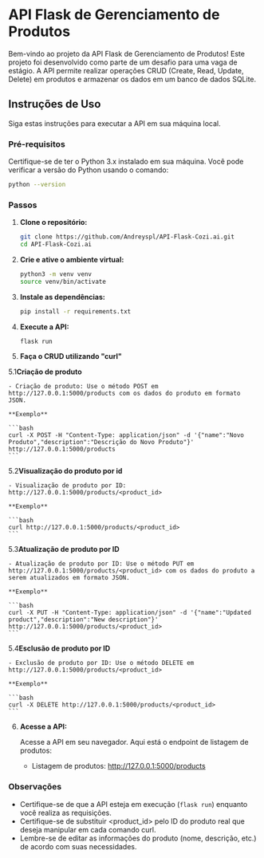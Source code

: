# API Flask de Gerenciamento de Produtos

Bem-vindo ao projeto da API Flask de Gerenciamento de Produtos! Este projeto foi desenvolvido como parte de um desafio para uma vaga de estágio. A API permite realizar operações CRUD (Create, Read, Update, Delete) em produtos e armazenar os dados em um banco de dados SQLite.

## Instruções de Uso

Siga estas instruções para executar a API em sua máquina local.

### Pré-requisitos

Certifique-se de ter o Python 3.x instalado em sua máquina. Você pode verificar a versão do Python usando o comando:

```bash
python --version
```

### Passos

1. **Clone o repositório:**

    ```bash
    git clone https://github.com/Andreyspl/API-Flask-Cozi.ai.git
    cd API-Flask-Cozi.ai
    ```

2. **Crie e ative o ambiente virtual:**

    ```bash
    python3 -m venv venv
    source venv/bin/activate
    ```

3. **Instale as dependências:**

    ```bash
    pip install -r requirements.txt
    ```

4. **Execute a API:**

    ```bash
    flask run
    ```

5. **Faça o CRUD utilizando "curl"**

5.1**Criação de produto**
    
    - Criação de produto: Use o método POST em http://127.0.0.1:5000/products com os dados do produto em formato JSON.
    
    **Exemplo**
    
    ```bash
    curl -X POST -H "Content-Type: application/json" -d '{"name":"Novo Produto","description":"Descrição do Novo Produto"}' http://127.0.0.1:5000/products
    ```


5.2**Visualização do produto por id**

    - Visualização de produto por ID: http://127.0.0.1:5000/products/<product_id>

    **Exemplo**

    ```bash
    curl http://127.0.0.1:5000/products/<product_id>
    ```


5.3**Atualização de produto por ID**

    - Atualização de produto por ID: Use o método PUT em http://127.0.0.1:5000/products/<product_id> com os dados do produto a serem atualizados em formato JSON.

    **Exemplo**

    ```bash
    curl -X PUT -H "Content-Type: application/json" -d '{"name":"Updated product","description":"New description"}' http://127.0.0.1:5000/products/<product_id>
    ```

5.4**Esclusão de produto por ID**    

    - Exclusão de produto por ID: Use o método DELETE em http://127.0.0.1:5000/products/<product_id>

    **Exemplo**

    ```bash
    curl -X DELETE http://127.0.0.1:5000/products/<product_id>
    ```

6. **Acesse a API:**

    Acesse a API em seu navegador. Aqui está o endpoint de listagem de produtos:

    - Listagem de produtos: http://127.0.0.1:5000/products

### Observações

- Certifique-se de que a API esteja em execução (`flask run`) enquanto você realiza as requisições.
- Certifique-se de substituir <product_id> pelo ID do produto real que deseja manipular em cada comando curl.
- Lembre-se de editar as informações do produto (nome, descrição, etc.) de acordo com suas necessidades.